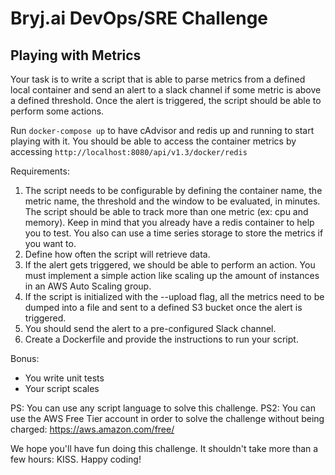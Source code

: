 # Bryj.ai DevOps/SRE Challenge

## Playing with Metrics

Your task is to write a script that is able to parse metrics from a defined local container and send an alert to a slack channel if some metric is above a defined threshold. Once the alert is triggered, the script should be able to perform some actions.

Run `docker-compose up` to have cAdvisor and redis up and running to start playing with it.
You should be able to access the container metrics by accessing `http://localhost:8080/api/v1.3/docker/redis`

Requirements:

1) The script needs to be configurable by defining the container name, the metric name, the threshold and the window to be evaluated, in minutes. The script should be able to track more than one metric (ex: cpu and memory). Keep in mind that you already have a redis container to help you to test. You also can use a time series storage to store the metrics if you want to. 
2) Define how often the script will retrieve data.
3) If the alert gets triggered, we should be able to perform an action. You must implement a simple action like scaling up the amount of instances in an AWS Auto Scaling group.
4) If the script is initialized with the --upload flag, all the metrics need to be dumped into a file and sent to a defined S3 bucket once the alert is triggered.
5) You should send the alert to a pre-configured Slack channel.
6) Create a Dockerfile and provide the instructions to run your script.

Bonus:

* You write unit tests
* Your script scales

PS: You can use any script language to solve this challenge.
PS2: You can use the AWS Free Tier account in order to solve the challenge without being charged: https://aws.amazon.com/free/

We hope you'll have fun doing this challenge. It shouldn't take more than a few hours: KISS. Happy coding!
